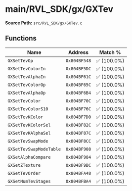 # main/RVL_SDK/gx/GXTev

**Source Path:** `src/RVL_SDK/gx/GXTev.c`

## Functions

| Name | Address | Match % |
|------|---------|---------|
| `GXSetTevOp` | `0x804BF548` | :white_check_mark: (100.0%) |
| `GXSetTevColorIn` | `0x804BF5DC` | :white_check_mark: (100.0%) |
| `GXSetTevAlphaIn` | `0x804BF61C` | :white_check_mark: (100.0%) |
| `GXSetTevColorOp` | `0x804BF65C` | :white_check_mark: (100.0%) |
| `GXSetTevAlphaOp` | `0x804BF6B4` | :white_check_mark: (100.0%) |
| `GXSetTevColor` | `0x804BF70C` | :white_check_mark: (100.0%) |
| `GXSetTevColorS10` | `0x804BF76C` | :white_check_mark: (100.0%) |
| `GXSetTevKColor` | `0x804BF7D0` | :white_check_mark: (100.0%) |
| `GXSetTevKColorSel` | `0x804BF82C` | :white_check_mark: (100.0%) |
| `GXSetTevKAlphaSel` | `0x804BF87C` | :white_check_mark: (100.0%) |
| `GXSetTevSwapMode` | `0x804BF8CC` | :white_check_mark: (100.0%) |
| `GXSetTevSwapModeTable` | `0x804BF908` | :white_check_mark: (100.0%) |
| `GXSetAlphaCompare` | `0x804BF984` | :white_check_mark: (100.0%) |
| `GXSetZTexture` | `0x804BF9BC` | :white_check_mark: (100.0%) |
| `GXSetTevOrder` | `0x804BFA48` | :white_check_mark: (100.0%) |
| `GXSetNumTevStages` | `0x804BFBA4` | :white_check_mark: (100.0%) |